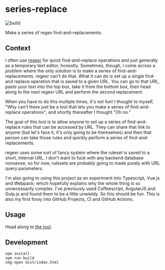 # series-replace

![build](https://github.com/rossjrw/series-replace/workflows/build/badge.svg)

Make a series of regex find-and-replacements.

## Context

I often use [regexr](https://regexr.com/) for quick find-and-replace operations
and just generally as a temporary text editor, honestly. Sometimes, though, I
come across a problem where the only solution is to make a series of
find-and-replacements. regexr can't do that. What it can do is set up a single
find-and replace operation that is saved to a given URL. You can go to that
URL, paste your text into the top box, take it from the bottom box, then head
along to the next regexr URL and perform the second replacement.

When you have to do this multiple times, it's not fun! I thought to myself,
"Why can't there just be a tool that lets you make a series of find-and-replace
operations"; and shortly thereafter I thought "Oh no."

The goal of this tool is to allow anyone to set up a series of find-and-replace
rules that can be accessed by URL. They can share that link to anyone (but
let's face it, it's only going to be themselves) and then that person can take
those rules and quickly perform a series of find-and-replacements.

regexr uses some sort of fancy system where the ruleset is saved to a short,
internal URL. I don't want to fuck with any backend database nonsense, so for
now, rulesets are probably going to made purely with URL query parameters.

I'm also going to using this project as an experiment into Typescript, Vue.js
and Webpack; which hopefully explains why the whole thing is so unnecessarily
complex. I've previously used Coffeescript, AngularJS and Gulp.js and found
them to be a little unwieldy. So this should be fun. This is also my first
foray into GitHub Projects, CI and GitHub Actions.

## Usage

Head along to [the tool](https://rossjrw.github.io/series-replace).

## Development

```shell
npm install
npm run build
xdg-open dist/index.html
```
